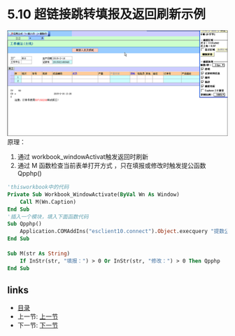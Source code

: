 # 5.10 超链接跳转填报及返回刷新示例
![](images/5.10.gif)  
原理：   
1. 通过 workbook_windowActivat触发返回时刷新  
2. 通过 M 函数检查当前表单打开方式 ，只在填报或修改时触发提公函数Qpphp()  
```vb
'thisworkbook中的代码
Private Sub Workbook_WindowActivate(ByVal Wn As Window)
	Call M(Wn.Caption)
End Sub
'插入一个模块，填入下面函数代码
Sub Qpphp()
    Application.COMAddIns("esclient10.connect").Object.execquery "提数公式1,提数公式2"
End Sub
	
Sub M(str As String)
    If InStr(str, "填报：") > 0 Or InStr(str, "修改：") > 0 Then Qpphp
End Sub
```

## links
  * [目录](<preface.md>)
  * 上一节: [上一节](<05.9.md>)
  * 下一节: [下一节](<05.11.md>)
